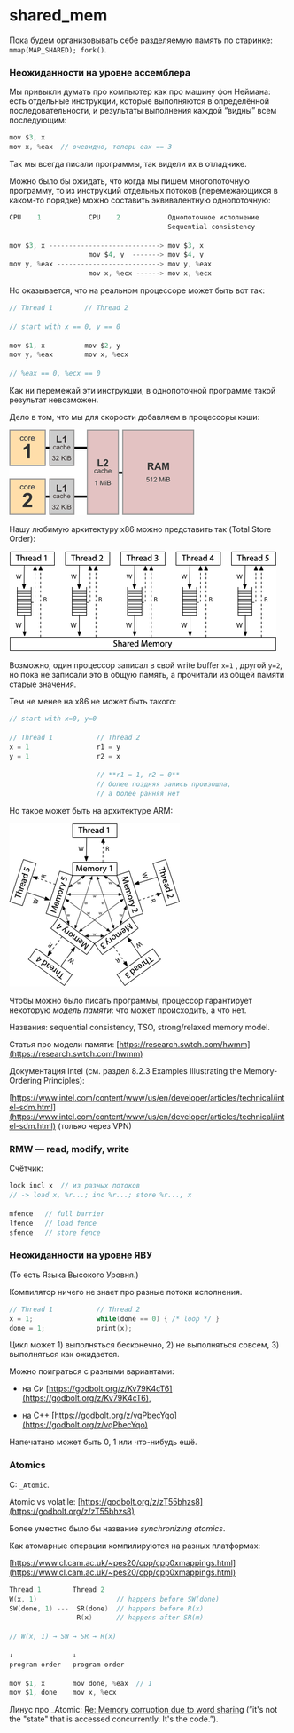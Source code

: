 # shared_mem

Пока будем организовывать себе разделяемую память по старинке: `mmap(MAP_SHARED); fork()`.

### Неожиданности на уровне ассемблера

Мы привыкли думать про компьютер как про машину фон Неймана: есть отдельные инструкции, которые выполняются в определённой последовательности, и результаты выполнения каждой “видны” всем последующим:

```c
mov $3, x
mov x, %eax  // очевидно, теперь eax == 3
```

Так мы всегда писали программы, так видели их в отладчике.

Можно было бы ожидать, что когда мы пишем многопоточную программу, то из инструкций отдельных потоков (перемежающихся в каком-то порядке) можно составить эквивалентную однопоточную:

```c
CPU    1            CPU    2            Однопоточное исполнение
                                        Sequential consistency

mov $3, x ----------------------------> mov $3, x
                    mov $4, y  -------> mov $4, y
mov y, %eax --------------------------> mov y, %eax
                    mov x, %ecx ------> mov x, %ecx
```

Но оказывается, что на реальном процессоре может быть вот так:

```c
// Thread 1        // Thread 2

// start with x == 0, y == 0

mov $1, x          mov $2, y
mov y, %eax        mov x, %ecx

// %eax == 0, %ecx == 0
```

Как ни перемежай эти инструкции, в однопоточной программе такой результат невозможен.

Дело в том, что мы для скорости добавляем в процессоры кэши:

![Untitled](Untitled.png)

Нашу любимую архитектуру x86 можно представить так (Total Store Order):

![Untitled](Untitled%201.png)

Возможно, один процессор записал в свой write buffer  `x=1` , другой `y=2`, но пока не записали это в общую память, а прочитали из общей памяти старые значения.

Тем не менее на x86 не может быть такого:

```c
// start with x=0, y=0

// Thread 1           // Thread 2
x = 1                 r1 = y
y = 1                 r2 = x

                      // **r1 = 1, r2 = 0**
                      // более поздняя запись произошла,
                      // а более ранняя нет
```

Но такое может быть на архитектуре ARM:

![Untitled](Untitled%202.png)

Чтобы можно было писать программы, процессор гарантирует некоторую *модель памяти*: что может происходить, а что нет.

Названия: sequential consistency, TSO, strong/relaxed memory model.

Статья про модели памяти: [https://research.swtch.com/hwmm](https://research.swtch.com/hwmm)

Документация Intel (см. раздел 8.2.3 Examples Illustrating the Memory-Ordering Principles):

[https://www.intel.com/content/www/us/en/developer/articles/technical/intel-sdm.html](https://www.intel.com/content/www/us/en/developer/articles/technical/intel-sdm.html) (только через VPN)

### RMW — read, modify, write

Счётчик:

```c
lock incl x  // из разных потоков
// -> load x, %r...; inc %r...; store %r..., x

mfence   // full barrier  
lfence   // load fence
sfence   // store fence
```

### Неожиданности на уровне ЯВУ

(То есть Языка Высокого Уровня.)

Компилятор ничего не знает про разные потоки исполнения.

```c
// Thread 1           // Thread 2
x = 1;                while(done == 0) { /* loop */ }
done = 1;             print(x);
```

Цикл может 1) выполняться бесконечно, 2) не выполняться совсем, 3) выполняться как ожидается.

Можно поиграться с разными вариантами:

* на Си [https://godbolt.org/z/Kv79K4cT6](https://godbolt.org/z/Kv79K4cT6),

* на С++ [https://godbolt.org/z/vqPbecYqo](https://godbolt.org/z/vqPbecYqo)

Напечатано может быть 0, 1 или что-нибудь ещё.

### Atomics

C: `_Atomic`.

Atomic vs volatile: [https://godbolt.org/z/zT55bhzs8](https://godbolt.org/z/zT55bhzs8)

Более уместно было бы название *synchronizing atomics*.

Как атомарные операции компилируются на разных платформах:

[https://www.cl.cam.ac.uk/~pes20/cpp/cpp0xmappings.html](https://www.cl.cam.ac.uk/~pes20/cpp/cpp0xmappings.html)

```c
Thread 1        Thread 2
W(x, 1)                    // happens before SW(done)
SW(done, 1) ---  SR(done)  // happens before R(x)
	             R(x)      // happens after SR(m)

// W(x, 1) → SW → SR → R(x)

↓               ↓
program order   program order

mov $1, x       mov done, %eax  // 1
mov $1, done    mov x, %ecx 
```

Линус про _Atomic: [Re: Memory corruption due to word sharing](https://gcc.gnu.org/legacy-ml/gcc/2012-02/msg00027.html) (”it's not the "state" that is accessed concurrently. It's the code.”).